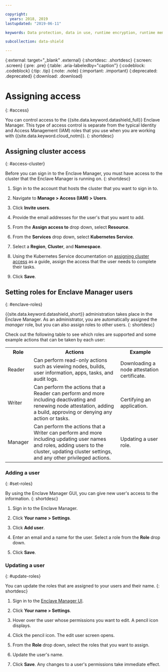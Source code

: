 ```yaml
---

copyright:
  years: 2018, 2019
lastupdated: "2019-06-11"

keywords: Data protection, data in use, runtime encryption, runtime memory encryption, encrypted memory, Intel SGX, software guard extensions, Fortanix runtime encryption

subcollection: data-shield

---
```


{:external: target="_blank" .external}
{:shortdesc: .shortdesc}
{:screen: .screen}
{:pre: .pre}
{:table: .aria-labeledby="caption"}
{:codeblock: .codeblock}
{:tip: .tip}
{:note: .note}
{:important: .important}
{:deprecated: .deprecated}
{:download: .download}

# Assigning access
{: #access}

You can control access to the {{site.data.keyword.datashield_full}} Enclave Manager. This type of access control is separate from the typical Identity and Access Management (IAM) roles that you use when you are working with {{site.data.keyword.cloud_notm}}.
{: shortdesc}


## Assigning cluster access
{: #access-cluster}

Before you can sign in to the Enclave Manager, you must have access to the cluster that the Enclave Manager is running on.
{: shortdesc}

1. Sign in to the account that hosts the cluster that you want to sign in to.

2. Navigate to **Manage > Access (IAM) > Users**.

3. Click **Invite users**.

4. Provide the email addresses for the user's that you want to add.

5. From the **Assign access to** drop down, select **Resource**.

6. From the **Services** drop down, select **Kubernetes Service**.

7. Select a **Region**, **Cluster**, and **Namespace**.

8. Using the Kubernetes Service documentation on [assigning cluster access](/docs/containers?topic=containers-users) as a guide, assign the access that the user needs to complete their tasks.

9. Click **Save**.

## Setting roles for Enclave Manager users
{: #enclave-roles}

{{site.data.keyword.datashield_short}} administration takes place in the Enclave Manager. As an administrator, you are automatically assigned the *manager* role, but you can also assign roles to other users.
{: shortdesc}

Check out the following table to see which roles are supported and some example actions that can be taken by each user:

<table>
  <tr>
    <th>Role</th>
    <th>Actions</th>
    <th>Example</th>
  </tr>
  <tr>
    <td>Reader</td>
    <td>Can perform read-only actions such as viewing nodes, builds, user information, apps, tasks, and audit logs.</td>
    <td>Downloading a node attestation certificate.</td>
  </tr>
  <tr>
    <td>Writer</td>
    <td>Can perform the actions that a Reader can perform and more including deactivating and renewing node attestation, adding a build, approving or denying any action or tasks.</td>
    <td>Certifying an application.</td>
  </tr>
  <tr>
    <td>Manager</td>
    <td>Can perform the actions that a Writer can perform and more including updating user names and roles, adding users to the cluster, updating cluster settings, and any other privileged actions.</td>
    <td>Updating a user role.</td>
  </tr>
</table>


### Adding a user
{: #set-roles}

By using the Enclave Manager GUI, you can give new user's access to the information.
{: shortdesc}

1. Sign in to the Enclave Manager.

2. Click **Your name > Settings**.

3. Click **Add user**.

4. Enter an email and a name for the user. Select a role from the **Role** drop down.

5. Click **Save**.



### Updating a user
{: #update-roles}

You can update the roles that are assigned to your users and their name.
{: shortdesc}

1. Sign in to the [Enclave Manager UI](/docs/services/data-shield?topic=data-shield-enclave-manager#em-signin).

2. Click **Your name > Settings**.

3. Hover over the user whose permissions you want to edit. A pencil icon displays.

4. Click the pencil icon. The edit user screen opens.

5. From the **Role** drop down, select the roles that you want to assign.

6. Update the user's name.

7. Click **Save**. Any changes to a user's permissions take immediate effect.


